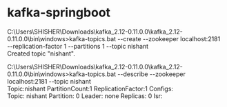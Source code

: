 # kafka-springboot


C:\Users\SHISHER\Downloads\kafka_2.12-0.11.0.0\kafka_2.12-0.11.0.0\bin\windows>kafka-topics.bat --create --zookeeper localhost:2181 --replication-factor 1 --partitions 1 --topic nishant
<br>
Created topic "nishant".



C:\Users\SHISHER\Downloads\kafka_2.12-0.11.0.0\kafka_2.12-0.11.0.0\bin\windows>kafka-topics.bat --describe --zookeeper localhost:2181 --topic nishant<br>
Topic:nishant   PartitionCount:1        ReplicationFactor:1     Configs:<br>
        Topic: nishant  Partition: 0    Leader: none    Replicas: 0     Isr:
